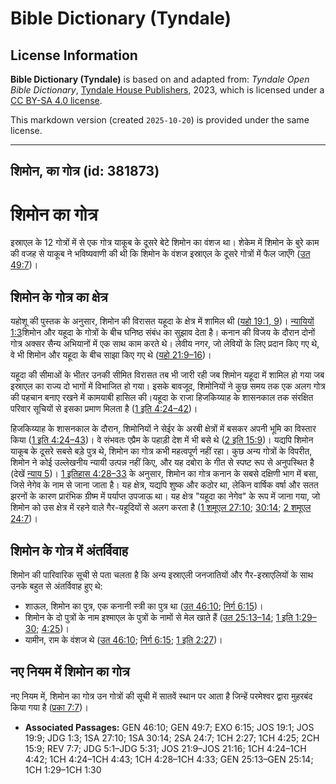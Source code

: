 # Bible Dictionary (Tyndale)

## License Information

**Bible Dictionary (Tyndale)** is based on and adapted from: _Tyndale Open Bible Dictionary_, [Tyndale House Publishers](https://tyndaleopenresources.com/), 2023, which is licensed under a [CC BY-SA 4.0 license](https://creativecommons.org/licenses/by-sa/4.0/legalcode.en).

This markdown version (created `2025-10-20`) is provided under the same license.



--------------------------------

## शिमोन, का गोत्र (id: 381873)

शिमोन का गोत्र
==============

इस्राएल के 12 गोत्रों में से एक गोत्र याकूब के दूसरे बेटे शिमोन का वंशज था। शेकेम में शिमोन के बुरे काम की वजह से याकूब ने भविष्यवाणी की थी कि शिमोन के वंशज इस्राएल के दूसरे गोत्रों में फैल जाएँगे ([उत 49:7](https://ref.ly/Gen49:7))।

शिमोन के गोत्र का क्षेत्र
-------------------------

यहोशू की पुस्तक के अनुसार, शिमोन की विरासत यहूदा के क्षेत्र में शामिल थी ([यहो 19:1, 9](https://ref.ly/Josh19:1,Josh19:9))। [न्यायियों 1:3](https://ref.ly/Judg1:3)शिमोन और यहूदा के गोत्रों के बीच घनिष्ठ संबंध का सुझाव देता है। कनान की विजय के दौरान दोनों गोत्र अक्सर सैन्य अभियानों में एक साथ काम करते थे। लेवीय नगर, जो लेवियों के लिए प्रदान किए गए थे, वे भी शिमोन और यहूदा के बीच साझा किए गए थे ([यहो 21:9–16](https://ref.ly/Josh21:9-Josh21:16))।

यहूदा की सीमाओं के भीतर उनकी सीमित विरासत तब भी जारी रही जब शिमोन यहूदा में शामिल हो गया जब इस्राएल का राज्य दो भागों में विभाजित हो गया। इसके बावजूद, शिमोनियों ने कुछ समय तक एक अलग गोत्र की पहचान बनाए रखने में कामयाबी हासिल की। ​​यहूदा के राजा हिजकिय्याह के शासनकाल तक संरक्षित परिवार सूचियों से इसका प्रमाण मिलता है ([1 इति 4:24–42](https://ref.ly/1Chr4:24-1Chr4:42))।

हिजकिय्याह के शासनकाल के दौरान, शिमोनियों ने सेईर के अरबी क्षेत्रों में बसकर अपनी भूमि का विस्तार किया ([1 इति 4:24–43](https://ref.ly/1Chr4:24-1Chr4:43))। वे संभवतः एप्रैम के पहाड़ी देश में भी बसे थे ([2 इति 15:9](https://ref.ly/2Chr15:9))। यद्यपि शिमोन याकूब के दूसरे सबसे बड़े पुत्र थे, शिमोन का गोत्र कभी महत्वपूर्ण नहीं रहा। कुछ अन्य गोत्रों के विपरीत, शिमोन ने कोई उल्लेखनीय न्यायी उत्पन्न नहीं किए, और यह दबोरा के गीत से स्पष्ट रूप से अनुपस्थित है (देखें [न्याय 5](https://ref.ly/Judg5:1-Judg5:31))। [1 इतिहास 4:28–33](https://ref.ly/1Chr4:28-1Chr4:33) के अनुसार, शिमोन का गोत्र कनान के सबसे दक्षिणी भाग में बसा, जिसे नेगेव के नाम से जाना जाता है। यह क्षेत्र, यद्यपि शुष्क और कठोर था, लेकिन वार्षिक वर्षा और सतत झरनों के कारण प्रारंभिक ग्रीष्म में पर्याप्त उपजाऊ था। यह क्षेत्र "यहूदा का नेगेव" के रूप में जाना गया, जो शिमोन को उस क्षेत्र में रहने वाले गैर\-यहूदियों से अलग करता है ([1 शमूएल 27:10](https://ref.ly/1Sam27:10); [30:14](https://ref.ly/1Sam30:14); [2 शमूएल 24:7](https://ref.ly/2Sam24:7))।

शिमोन के गोत्र में अंतर्विवाह
-----------------------------

शिमोन की पारिवारिक सूची से पता चलता है कि अन्य इस्राएली जनजातियों और गैर\-इस्राएलियों के साथ उनके बहुत से अंतर्विवाह हुए थे:

* शाऊल, शिमोन का पुत्र, एक कनानी स्त्री का पुत्र था ([उत 46:10](https://ref.ly/Gen46:10); [निर्ग 6:15](https://ref.ly/Exod6:15))।
* शिमोन के दो पुत्रों के नाम इश्माएल के पुत्रों के नामों से मेल खाते हैं ([उत 25:13–14](https://ref.ly/Gen25:13-Gen25:14); [1 इति 1:29–30](https://ref.ly/1Chr1:29-1Chr1:30); [4:25](https://ref.ly/1Chr4:25))।
* यामीन, राम के वंशज थे ([उत 46:10](https://ref.ly/Gen46:10); [निर्ग 6:15](https://ref.ly/Exod6:15); [1 इति 2:27](https://ref.ly/1Chr2:27))।

नए नियम में शिमोन का गोत्र
--------------------------

नए नियम में, शिमोन का गोत्र उन गोत्रों की सूची में सातवें स्थान पर आता है जिन्हें परमेश्वर द्वारा मुहरबंद किया गया है ([प्रका 7:7](https://ref.ly/Rev7:7))। 

* **Associated Passages:** GEN 46:10; GEN 49:7; EXO 6:15; JOS 19:1; JOS 19:9; JDG 1:3; 1SA 27:10; 1SA 30:14; 2SA 24:7; 1CH 2:27; 1CH 4:25; 2CH 15:9; REV 7:7; JDG 5:1–JDG 5:31; JOS 21:9–JOS 21:16; 1CH 4:24–1CH 4:42; 1CH 4:24–1CH 4:43; 1CH 4:28–1CH 4:33; GEN 25:13–GEN 25:14; 1CH 1:29–1CH 1:30

